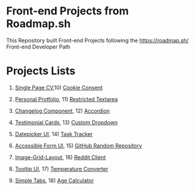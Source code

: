 # Front-end Projects from Roadmap.sh

This Repository built Front-end Projects following the https://roadmap.sh/ Front-end Developer Path

# Projects Lists

1) [Single Page CV](https://roadmap.sh/projects/basic-html-website),10) [Cookie Consent](https://roadmap.sh/projects/cookie-consent)

2) [Personal Protfolio](https://roadmap.sh/projects/portfolio-website), 11) [Restricted Textarea](https://roadmap.sh/projects/restricted-textarea)

3) [Changelog Component](https://roadmap.sh/projects/changelog-component), 12) [Accordion](https://roadmap.sh/projects/accordion)

4) [Testimonial Cards](https://roadmap.sh/projects/testimonial-cards), 13) [Custom Dropdown](https://roadmap.sh/projects/custom-dropdown)

5) [Datepicker UI](https://roadmap.sh/projects/datepicker-ui), 14) [Task Tracker](https://roadmap.sh/projects/task-tracker-js)

6) [Accessible Form UI](https://roadmap.sh/projects/accessible-form-ui), 15) [GitHub Random Repository](https://roadmap.sh/projects/github-random-repo)

7) [Image-Grid-Layout](https://roadmap.sh/projects/image-grid), 16) [Reddit Client](https://roadmap.sh/projects/reddit-client)

8) [Tooltip UI](https://roadmap.sh/projects/tooltip-ui), 17) [Temperature Converter](https://roadmap.sh/projects/temperature-converter)

9) [Simple Tabs](https://roadmap.sh/projects/simple-tabs), 18) [Age Calculator](https://roadmap.sh/projects/age-calculator)
